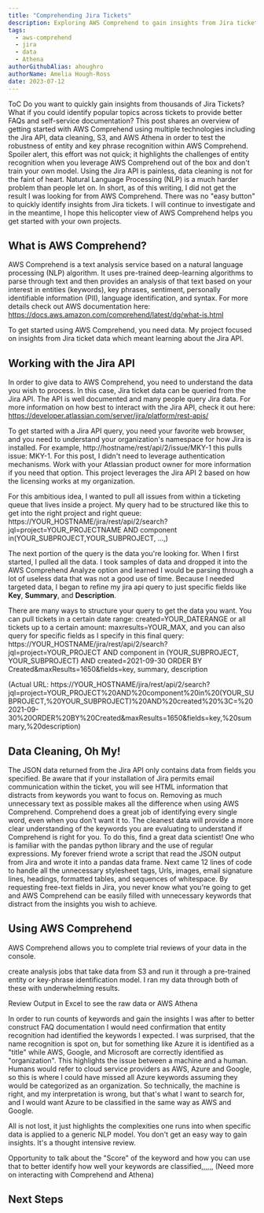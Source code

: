```yaml
---
title: "Comprehending Jira Tickets"
description: Exploring AWS Comprehend to gain insights from Jira tickets
tags:
  - aws-comprehend
  - jira
  - data
  - Athena
authorGithubAlias: ahoughro
authorName: Amelia Hough-Ross
date: 2023-07-12
---
```

ToC
Do you want to quickly gain insights from thousands of Jira Tickets?  What if you could identify popular topics across tickets to provide better FAQs and self-service documentation? 
This post shares an overview of getting started with AWS Comprehend using multiple technologies including the Jira API, data cleaning, S3, and AWS Athena in order to test the robustness of entity and key phrase recognition within AWS Comprehend.  Spoiler alert, this effort was not quick; it highlights the challenges of entity recognition when you leverage AWS Comprehend out of the box and don't train your own model.  Using the Jira API is painless, data cleaning is not for the faint of heart.  Natural Language Processing (NLP) is a much harder problem than people let on.  In short, as of this writing, I did not get the result I was looking for from AWS Comprehend.  There was no "easy button" to quickly identify insights from Jira tickets.  I will continue to investigate and in the meantime, I hope this helicopter view of AWS Comprehend helps you get started with your own projects.  

## What is AWS Comprehend?
AWS Comprehend is a text analysis service based on a natural language processing (NLP) algorithm.  It uses pre-trained deep-learning algorithms to parse through text and then provides an analysis of that text based on your interest in entities (keywords), key phrases, sentiment, personally identifiable information (PII), language identification, and syntax.  For more details check out AWS documentation here: 
https://docs.aws.amazon.com/comprehend/latest/dg/what-is.html

To get started using AWS Comprehend, you need data.  My project focused on insights from Jira ticket data which meant learning about the Jira API.

## Working with the Jira API
In order to give data to AWS Comprehend, you need to understand the data you wish to process.  In this case, Jira ticket data can be queried from the Jira API.  The API is well documented and many people query Jira data.  For more information on how best to interact with the Jira API, check it out here: https://developer.atlassian.com/server/jira/platform/rest-apis/

To get started with a Jira API query, you need your favorite web browser, and you need to understand your organization's namespace for how Jira is installed.  For example, http://hostname/rest/api/2/issue/MKY-1 this pulls issue: MKY-1.  For this post, I didn't need to leverage authentication mechanisms.  Work with your Atlassian product owner for more information if you need that option.  This project leverages the Jira API 2 based on how the licensing works at my organization.

For this ambitious idea, I wanted to pull all issues from within a ticketing queue that lives inside a project.  My query had to be structured like this to get into the right project and right queue:
https://YOUR_HOSTNAME/jira/rest/api/2/search?jql=project=YOUR_PROJECTNAME AND component in(YOUR_SUBPROJECT,YOUR_SUBPROJECT, ...,)

The next portion of the query is the data you're looking for.  When I first started, I pulled all the data.  I took samples of data and dropped it into the AWS Comprehend Analyze option and learned I would be parsing through a lot of useless data that was not a good use of time.  Because I needed targeted data, I began to refine my jira api query to just specific fields like **Key**, **Summary**, and **Description**.

There are many ways to structure your query to get the data you want.  You can pull tickets in a certain date range: created=YOUR_DATERANGE or all tickets up to a certain amount: maxresults=YOUR_MAX, and you can also query for specific fields as I specify in this final query:  
https://YOUR_HOSTNAME/jira/rest/api/2/search?jql=project=YOUR_PROJECT AND component in (YOUR_SUBPROJECT, YOUR_SUBPROJECT) AND created=2021-09-30 ORDER BY Created&maxResults=1650&fields=key, summary, description

(Actual URL: https://YOUR_HOSTNAME/jira/rest/api/2/search?jql=project=YOUR_PROJECT%20AND%20component%20in%20(YOUR_SUBPROJECT,%20YOUR_SUBPROJECT)%20AND%20created%20%3C=%202021-09-30%20ORDER%20BY%20Created&maxResults=1650&fields=key,%20summary,%20description)

## Data Cleaning, Oh My!
The JSON data returned from the Jira API only contains data from fields you specified.  Be aware that if your installation of Jira permits email communication within the ticket, you will see HTML information that distracts from keywords you want to focus on.  Removing as much unnecessary text as possible makes all the difference when using AWS Comprehend.  Comprehend does a great job of identifying every single word, even when you don't want it to.  The cleanest data will provide a more clear understanding of the keywords you are evaluating to understand if Comprehend is right for you.  To do this, find a great data scientist!  One who is familiar with the pandas python library and the use of regular expressions.  My forever friend wrote a script that read the JSON output from Jira and wrote it into a pandas data frame.  Next came 12 lines of code to handle all the unnecessary stylesheet tags, Urls, images, email signature lines, headings, formatted tables, and sequences of whitespace.  By requesting free-text fields in Jira, you never know what you're going to get and AWS Comprehend can be easily filled with unnecessary keywords that distract from the insights you wish to achieve.

## Using AWS Comprehend
AWS Comprehend allows you to complete trial reviews of your data in the console.


create analysis jobs that take data from S3 and run it through a pre-trained entity or key-phrase identification model.  I ran my data through both of these with underwhelming results.

Review Output in Excel to see the raw data or AWS Athena

In order to run counts of keywords and gain the insights I was after to better construct FAQ documentation I would need confirmation that entity recognition had identified the keywords I expected.  I was surprised, that the name recognition is spot on, but for something like Azure it is identified as a "title" while AWS, Google, and Microsoft are correctly identified as "organization".  This highlights the issue between a machine and a human.  Humans would refer to cloud service providers as AWS, Azure and Google, so this is where I could have missed all Azure keywords assuming they would be categorized as an organization.  So technically, the machine is right, and my interpretation is wrong, but that's what I want to search for, and I would want Azure to be classified in the same way as AWS and Google.

All is not lost, it just highlights the complexities one runs into when specific data is applied to a generic NLP model.  You don't get an easy way to gain insights.  It's a thought intensive review.

Opportunity to talk about the "Score" of the keyword and how you can use that to better identify how well your keywords are classified,,,,,,
(Need more on interacting with Comprehend and Athena)

## Next Steps


